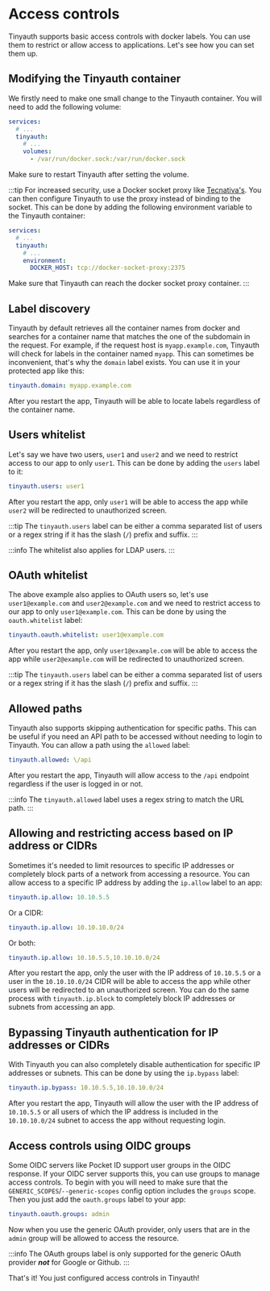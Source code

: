 # Access controls

Tinyauth supports basic access controls with docker labels. You can use them to restrict or allow access to applications. Let's see how you can set them up.

## Modifying the Tinyauth container

We firstly need to make one small change to the Tinyauth container. You will need to add the following volume:

```yaml
services:
  # ...
  tinyauth:
    # ...
    volumes:
      - /var/run/docker.sock:/var/run/docker.sock
```

Make sure to restart Tinyauth after setting the volume.

:::tip
For increased security, use a Docker socket proxy like [Tecnativa's](https://github.com/Tecnativa/docker-socket-proxy). You can then configure Tinyauth to use the proxy instead of binding to the socket. This can be done by adding the following environment variable to the Tinyauth container:

```yaml
services:
  # ...
  tinyauth:
    # ...
    environment:
      DOCKER_HOST: tcp://docker-socket-proxy:2375
```

Make sure that Tinyauth can reach the docker socket proxy container.
:::

## Label discovery

Tinyauth by default retrieves all the container names from docker and searches for a container name that matches the one of the subdomain in the request. For example, if the request host is `myapp.example.com`, Tinyauth will check for labels in the container named `myapp`. This can sometimes be inconvenient, that's why the `domain` label exists. You can use it in your protected app like this:

```yaml
tinyauth.domain: myapp.example.com
```

After you restart the app, Tinyauth will be able to locate labels regardless of the container name.

## Users whitelist

Let's say we have two users, `user1` and `user2` and we need to restrict access to our app to only `user1`. This can be done by adding the `users` label to it:

```yaml
tinyauth.users: user1
```

After you restart the app, only `user1` will be able to access the app while `user2` will be redirected to unauthorized screen.

:::tip
The `tinyauth.users` label can be either a comma separated list of users or a regex string if it has the slash (`/`) prefix and suffix.
:::

:::info
The whitelist also applies for LDAP users.
:::

## OAuth whitelist

The above example also applies to OAuth users so, let's use `user1@example.com` and `user2@example.com` and we need to restrict access to our app to only `user1@example.com`. This can be done by using the `oauth.whitelist` label:

```yaml
tinyauth.oauth.whitelist: user1@example.com
```

After you restart the app, only `user1@example.com` will be able to access the app while `user2@example.com` will be redirected to unauthorized screen.

:::tip
The `tinyauth.users` label can be either a comma separated list of users or a regex string if it has the slash (`/`) prefix and suffix.
:::

## Allowed paths

Tinyauth also supports skipping authentication for specific paths. This can be useful if you need an API path to be accessed without needing to login to Tinyauth. You can allow a path using the `allowed` label:

```yaml
tinyauth.allowed: \/api
```

After you restart the app, Tinyauth will allow access to the `/api` endpoint regardless if the user is logged in or not.

:::info
The `tinyauth.allowed` label uses a regex string to match the URL path.
:::

## Allowing and restricting access based on IP address or CIDRs

Sometimes it's needed to limit resources to specific IP addresses or completely block parts of a network from accessing a resource. You can allow access to a specific IP address by adding the `ip.allow` label to an app:

```yaml
tinyauth.ip.allow: 10.10.5.5
```

Or a CIDR:

```yaml
tinyauth.ip.allow: 10.10.10.0/24
```

Or both:

```yaml
tinyauth.ip.allow: 10.10.5.5,10.10.10.0/24
```

After you restart the app, only the user with the IP address of `10.10.5.5` or a user in the `10.10.10.0/24` CIDR will be able to access the app while other users will be redirected to an unauthorized screen. You can do the same process with `tinyauth.ip.block` to completely block IP addresses or subnets from accessing an app.

## Bypassing Tinyauth authentication for IP addresses or CIDRs

With Tinyauth you can also completely disable authentication for specific IP addresses or subnets. This can be done by using the `ip.bypass` label:

```yaml
tinyauth.ip.bypass: 10.10.5.5,10.10.10.0/24
```

After you restart the app, Tinyauth will allow the user with the IP address of `10.10.5.5` or all users of which the IP address is included in the `10.10.10.0/24` subnet to access the app without requesting login.

## Access controls using OIDC groups

Some OIDC servers like Pocket ID support user groups in the OIDC response. If your OIDC server supports this, you can use groups to manage access controls. To begin with you will need to make sure that the `GENERIC_SCOPES`/`--generic-scopes` config option includes the `groups` scope. Then you just add the `oauth.groups` label to your app:

```yaml
tinyauth.oauth.groups: admin
```

Now when you use the generic OAuth provider, only users that are in the `admin` group will be allowed to access the resource.

:::info
The OAuth groups label is only supported for the generic OAuth provider **_not_** for Google or Github.
:::

That's it! You just configured access controls in Tinyauth!
